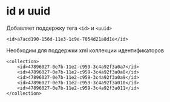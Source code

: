 id и uuid
=========

Добавляет поддержку тега `<id>` и `<uuid>`

```
<id>a7acd190-156d-11e3-1c9e-7054d21a8d1e</id>
```

Необходим для поддержки xml коллекции идентификаторов

```
<collection>
    <id>47896027-0e7b-11e2-c959-3c4a92f3a0a7</id>
    <id>47896027-0e7b-11e2-c959-3c4a92f3a0a8</id>
    <id>47896027-0e7b-11e2-c959-3c4a92f3a0a9</id>
    <id>47896027-0e7b-11e2-c959-3c4a92f3a010</id>
    <id>47896027-0e7b-11e2-c959-3c4a92f3a011</id>
</collection>
```
